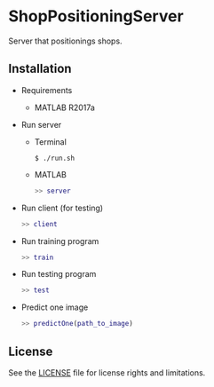 # ShopPositioningServer

Server that positionings shops.

## Installation

- Requirements

    - MATLAB R2017a

- Run server

    - Terminal

        ```
        $ ./run.sh
        ```

    - MATLAB

        ```matlab
        >> server
        ```

- Run client (for testing)

    ```matlab
    >> client
    ```

- Run training program

    ```matlab
    >> train
    ```

- Run testing program

    ```matlab
    >> test
    ```

- Predict one image

    ```matlab
    >> predictOne(path_to_image)
    ```

## License

See the [LICENSE](./LICENSE) file for license rights and limitations.
